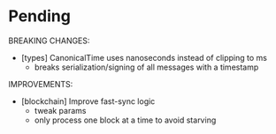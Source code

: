 # Pending

BREAKING CHANGES:
- [types] CanonicalTime uses nanoseconds instead of clipping to ms
    - breaks serialization/signing of all messages with a timestamp

IMPROVEMENTS:
- [blockchain] Improve fast-sync logic
    - tweak params
    - only process one block at a time to avoid starving
